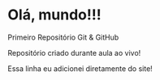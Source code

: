 # Olá, mundo!!!

 Primeiro Repositório Git & GitHub

Repositório criado durante aula ao vivo!

Essa linha eu adicionei diretamente do site!

